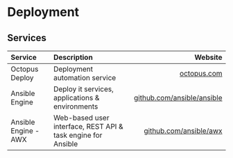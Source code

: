 # Deployment

## Services

| Service        | Description                   | Website                            |
| :------------- | :---------------------------- | ---------------------------------: |
| Octopus Deploy | Deployment automation service | [octopus.com](https://octopus.com) |
| Ansible Engine | Deploy it services, applications & environments | [github.com/ansible/ansible](https://github.com/ansible/ansible) |
| Ansible Engine - AWX | Web-based user interface, REST API & task engine for Ansible | [github.com/ansible/awx](https://github.com/ansible/awx) |